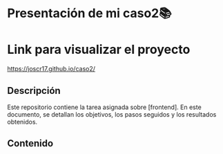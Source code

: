 # Presentación de mi caso2📚

# Link para visualizar el proyecto
https://joscr17.github.io/caso2/

## Descripción
Este repositorio contiene la tarea asignada sobre [frontend]. En este documento, se detallan los objetivos, los pasos seguidos y los resultados obtenidos.

## Contenido



